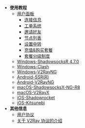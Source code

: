 * **使用教程**
	* [用户面板](/panel)
		* [连接信息](/panel?id=连接信息)
		* [工单系统](/panel?id=工单系统)
		* [邀请好友](/panel?id=邀请好友)
		* [节点列表](/panel?id=节点列表)
		* [设置中转](/panel?id=设置中转)
		* [充值&购买套餐](/panel?id=充值amp购买套餐)
		* [套餐分级制度](/panel?id=套餐分级制度)
	* [Windows-ShadowsocksR 4.7.0](/ssr-win)
	* [Windows-Clash](/clash-win)
	* [Windows-V2RayNG](/v2ray-win)
	* [Android-SSR(R)](/ssr-android)
	* [Android-V2RayNG](/v2ray-android)
	* [macOS-ShadowsocksX-NG-R8](/ssr-mac)
	* [macOS-V2RayX](/v2ray-mac)
	* [iOS-Shadowrocket](/ssr-ios)
	* [iOS-Kitsunebi](/v2ray-ios)
* **其他信息**
	* [用户协议](/agreement)
	* [关于 V2Ray 协议的介绍](/whats-v2ray)
